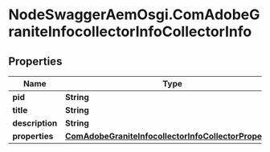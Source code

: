 # NodeSwaggerAemOsgi.ComAdobeGraniteInfocollectorInfoCollectorInfo

## Properties

Name | Type | Description | Notes
------------ | ------------- | ------------- | -------------
**pid** | **String** |  | [optional] 
**title** | **String** |  | [optional] 
**description** | **String** |  | [optional] 
**properties** | [**ComAdobeGraniteInfocollectorInfoCollectorProperties**](ComAdobeGraniteInfocollectorInfoCollectorProperties.md) |  | [optional] 


